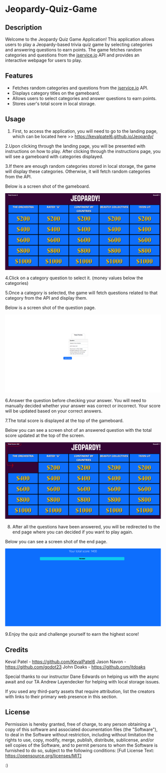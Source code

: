 # Jeopardy-Quiz-Game
## Description

Welcome to the Jeopardy Quiz Game Application! This application allows users to play a Jeopardy-based trivia quiz game by selecting categories and answering questions to earn points. The game fetches random categories and questions from the [jservice.io](https://jservice.io/) API and provides an interactive webpage for users to play.

## Features

- Fetches random categories and questions from the [jservice.io](https://jservice.io/) API.
- Displays category titles on the gameboard.
- Allows users to select categories and answer questions to earn points.
- Stores user's total score in local storage.

## Usage

1. First, to access the application, you will need to go to the landing page, which can be located here >> https://kevalpatel6.github.io/Jeopardy/

2.Upon clicking through the landing page, you will be presented with instructions on how to play. After clicking through the instructions page, you will see a gameboard with categories displayed.

3.If there are enough random categories stored in local storage, the game will display these categories. Otherwise, it will fetch random categories from the API.

Below is a screen shot of the gameboard.

![Alt text](assets/Jeopardy-Gameboard.PNG)

4.Click on a category question to select it. (money values below the categories)

5.Once a category is selected, the game will fetch questions related to that category from the API and display them.

Below is a screen shot of the question page.

![Alt text](assets/Jeopardy-Question-Page.PNG)

6.Answer the question before checking your answer. You will need to manually decided whether your answer was correct or incorrect. Your score will be updated based on your correct answers.

7.The total score is displayed at the top of the gameboard.

Below you can see a screen shot of an answered question with the total score updated at the top of the screen. 

![Alt text](assets/Jeopardy-Gameboard-After-Answered.PNG)

8. After all the questions have been answered, you will be redirected to the end page where you can decided if you want to play again. 

Below you can see a screen shot of the end page. 

![Alt text](assets/Jeopardy-End-Page.PNG)

9.Enjoy the quiz and challenge yourself to earn the highest score!

## Credits

Keval Patel - https://github.com/KevalPatel6 
Jason Navon - https://github.com/godot23 
John Doaks - https://github.com/jtdoaks

Special thanks to our instructor Dane Edwards on helping us with the async await and our TA Andrew Layendecker for helping with local storage issues. 

If you used any third-party assets that require attribution, list the creators with links to their primary web presence in this section.

## License
Permission is hereby granted, free of charge, to any person obtaining a copy of this software and associated documentation files (the "Software"), to deal in the Software without restriction, including without limitation the rights to use, copy, modify, merge, publish, distribute, sublicense, and/or sell copies of the Software, and to permit persons to whom the Software is furnished to do so, subject to the following conditions:
[Full License Text: https://opensource.org/licenses/MIT]


:)


